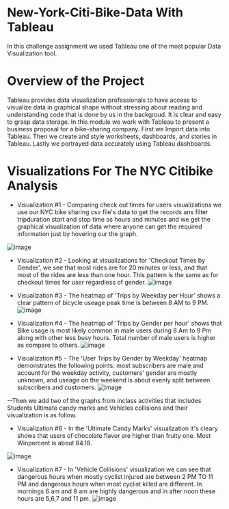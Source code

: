 # New-York-Citi-Bike-Data With Tableau
In this challenge assignment we used Tableau one of the most popular Data Visualization tool.
# Overview of the Project
Tableau provides data visualization professionals to have access to visualize data in graphical shape without stressing about reading and understanding code that is done by us in the backgroud. It is clear and easy to grasp data storage.
In this module we work with Tableau to present a business proposal for a bike-sharing company. 
First we Import data into Tableau.
Then we create and style worksheets, dashboards, and stories in Tableau.
 Lastly we portrayed data accurately using Tableau dashboards.
 # Visualizations For The NYC Citibike Analysis
 
* Visualization #1 - Comparing check out times for users visualizations we use our NYC bike sharing csv file's data to get the records ans filter tripduration start and stop time as hours and minutes and we get the graphical visualization of data where anyone can get the required information just by hovering our the graph.

![image](https://user-images.githubusercontent.com/112978144/223004010-c01865bd-5823-47ac-bb20-3f2a8185475c.png)

* Visualization #2 - Looking at visualizations for 'Checkout Times by Gender', we see that most rides are for 20 minutes or less, and that most of the rides are less than one hour. This pattern is the same as for checkout times for user regardless of gender.
![image](https://user-images.githubusercontent.com/112978144/223003968-5b5571a6-af89-40e5-8bf2-bda880857b51.png)


* Visualization #3 - The heatmap of 'Trips by Weekday per Hour' shows a clear pattern of bicycle useage peak time is between 8 AM to 9 PM.
![image](https://user-images.githubusercontent.com/112978144/223003922-e8f2ca2f-311e-4ea4-9720-56b8aaa85fb7.png)


* Visualization #4 - The heatmap of 'Trips by Gender per hour' shows that Bike usage is most likely common in male users during 8 Am to 9 Pm along with other less busy hours. Total number of male users is higher as compare to others.
![image](https://user-images.githubusercontent.com/112978144/223003866-37169352-e609-4db0-8d7a-a19c177aba18.png)


* Visualization #5 -  The 'User Trips by Gender by Weekday' heatmap demonstrates the following points: most subscribers are male and account for the weekday activity, customers' gender are mostly unknown, and useage on the weekend is about evenly split between subscribers and customers.
![image](https://user-images.githubusercontent.com/112978144/223003805-5e4c2e4b-33c1-4415-a190-2bfd3512aa7f.png)

--Then we add two of the graphs from inclass activities that includes Students Ultimate candy marks and Vehicles collisions and their visualization is as follow.

* Visualization #6 - In the 'Ultimate Candy Marks' visualization it's cleary shows that users of chocolate flavor are higher than fruity one. Most Winpercent is about 84.18.

![image](https://user-images.githubusercontent.com/112978144/223003585-86d7ae84-463b-4013-bf5e-a6557e176f33.png)


* Visualization #7 - In 'Vehicle Collisions' visualization we can see that dangerous hours when mostly cyclist injured are between 2 PM TO 11 PM and dangerous hours when most cyclist killed are different. In mornings 6 am and 8 am are highly dangerous and in after noon these hours are 5,6,7 and 11 pm.
![image](https://user-images.githubusercontent.com/112978144/223003512-c1c77ca6-649d-4151-aa72-86ae1b3c141a.png)
